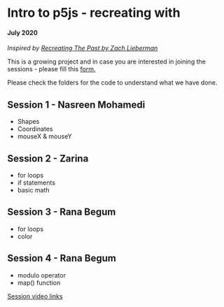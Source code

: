 # Intro to p5js - recreating with
#### July 2020

*Inspired by [Recreating The Past by Zach Lieberman](https://github.com/ofZach/RTP_SFPC_SUMMER20)*

This is a growing project and in case you are interested in joining the sessions - please fill this [form.](https://forms.gle/gikAh2nWgZJMHtJc7)

Please check the folders for the code to understand what we have done. 

## Session 1 - Nasreen Mohamedi
- Shapes
- Coordinates
- mouseX & mouseY

## Session 2 - Zarina
- for loops
- if statements
- basic math

## Session 3 - Rana Begum
- for loops
- color

## Session 4 - Rana Begum
- modulo operator
- map() function 

[Session video links](https://www.twitch.tv/collections/ynSUw_Y9IxYCQQ)
